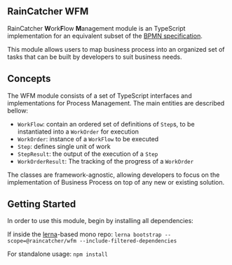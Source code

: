 ## RainCatcher WFM

RainCatcher **W**ork**F**low **M**anagement module is an TypeScript implementation for an equivalent subset of the [BPMN specification](http://www.bpmn.org/).

This module allows users to map business process into an organized set of tasks that can be built by developers to suit business needs.

## Concepts

The WFM module consists of a set of TypeScript interfaces and implementations for Process Management. The main entities are described bellow:

* `WorkFlow`: contain an ordered set of definitions of `Step`s, to be instantiated into a `WorkOrder` for execution
* `WorkOrder`: instance of a `WorkFlow` to be executed
* `Step`: defines single unit of work
* `StepResult`: the output of the execution of a `Step`
* `WorkOrderResult`: The tracking of the progress of a `WorkOrder`

The classes are framework-agnostic, allowing developers to focus on the implementation of Business Process on top of any new or existing solution.

## Getting Started

In order to use this module, begin by installing all dependencies:

If inside the [lerna](http://lernajs.io)-based mono repo: `lerna bootstrap --scope=@raincatcher/wfm --include-filtered-dependencies`

For standalone usage: `npm install`
